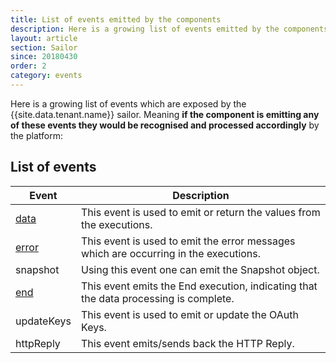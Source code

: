 ```yaml
---
title: List of events emitted by the components
description: Here is a growing list of events emitted by the components.
layout: article
section: Sailor
since: 20180430
order: 2
category: events
---
```


Here is a growing list of events which are exposed by the {{site.data.tenant.name}} sailor. Meaning **if the component is emitting any of these events they would be recognised and processed accordingly** by the platform:

## List of events

| Event | Description |
|------ |-------------|
| [data](/references/emitdata) | This event is used to emit or return the values from the executions.|
| [error](/references/emiterror) | This event is used to emit the error messages which are occurring in the executions.|
| snapshot | 	Using this event one can emit the Snapshot object.|
| [end](/references/emitend) | 	This event emits the End execution, indicating that the data processing is complete.|
| updateKeys | 	This event is used to emit or update the OAuth Keys.|
| httpReply | This event emits/sends back the HTTP Reply.|
